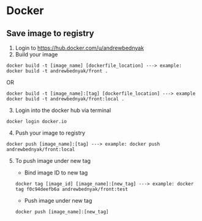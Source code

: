 # Docker

## Save image to registry
1. Login to https://hub.docker.com/u/andrewbednyak
2. Build your image
```
docker build -t [image_name] [dockerfile_location] ---> example: docker build -t andrewbednyak/front . 
```
OR
```
docker build -t [image_name]:[tag] [dockerfile_location] ---> example docker build -t andrewbednyak/front:local .
```
3. Login into the docker hub via terminal
```
docker login docker.io
```
4. Push your image to registry
```
docker push [image_name]:[tag] ---> example: docker push andrewbednyak/front:local
```
5. To push image under new tag

   - Bind image ID to new tag
   ```
   docker tag [image_id] [image_name]:[new_tag] ---> example: docker tag f0c94deefb6a andrewbednyak/front:test
   ```
   - Push image under new tag
   ```
   docker push [image_name]:[new_tag]
   ```